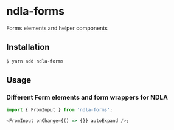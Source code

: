 # ndla-forms

Forms elements and helper components

## Installation

```sh
$ yarn add ndla-forms
```

## Usage

### Different Form elements and form wrappers for NDLA

```js
import { FromInput } from 'ndla-forms';

<FromInput onChange={() => {}} autoExpand />;
```
